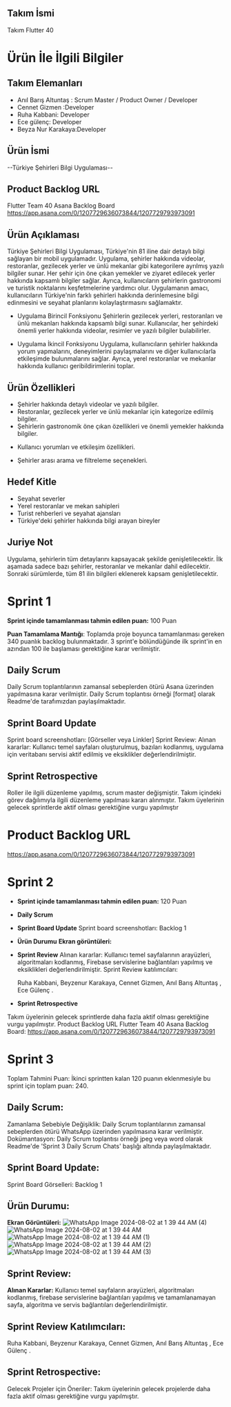 ## Takım İsmi
Takım Flutter 40

# Ürün İle İlgili Bilgiler
## Takım Elemanları

+ Anıl Barış Altuntaş : Scrum Master / Product Owner / Developer
+ Cennet Gizmen :Developer
+  Ruha Kabbani: Developer
+ Ece gülenç: Developer
+ Beyza Nur Karakaya:Developer
## Ürün İsmi
--Türkiye Şehirleri Bilgi Uygulaması--

## Product Backlog URL
Flutter Team 40 Asana Backlog Board
https://app.asana.com/0/1207729636073844/1207729793973091
## Ürün Açıklaması
Türkiye Şehirleri Bilgi Uygulaması, Türkiye'nin 81 iline dair detaylı bilgi sağlayan bir mobil uygulamadır. Uygulama, şehirler hakkında videolar, restoranlar, gezilecek yerler ve ünlü mekanlar gibi kategorilere ayrılmış yazılı bilgiler sunar. Her şehir için öne çıkan yemekler ve ziyaret edilecek yerler hakkında kapsamlı bilgiler sağlar. Ayrıca, kullanıcıların şehirlerin gastronomi ve turistik noktalarını keşfetmelerine yardımcı olur. Uygulamanın amacı, kullanıcıların Türkiye'nin farklı şehirleri hakkında derinlemesine bilgi edinmesini ve seyahat planlarını kolaylaştırmasını sağlamaktır.

- Uygulama Birincil Fonksiyonu
Şehirlerin gezilecek yerleri, restoranları ve ünlü mekanları hakkında kapsamlı bilgi sunar. Kullanıcılar, her şehirdeki önemli yerler hakkında videolar, resimler ve yazılı bilgiler bulabilirler.

- Uygulama İkincil Fonksiyonu
Uygulama, kullanıcıların şehirler hakkında yorum yapmalarını, deneyimlerini paylaşmalarını ve diğer kullanıcılarla etkileşimde bulunmalarını sağlar. Ayrıca, yerel restoranlar ve mekanlar hakkında kullanıcı geribildirimlerini toplar.

## Ürün Özellikleri

- Şehirler hakkında detaylı videolar ve yazılı bilgiler.
- Restoranlar, gezilecek yerler ve ünlü mekanlar için kategorize edilmiş bilgiler.
- Şehirlerin gastronomik öne çıkan özellikleri ve önemli yemekler hakkında bilgiler.
* Kullanıcı yorumları ve etkileşim özellikleri.
+ Şehirler arası arama ve filtreleme seçenekleri.
## Hedef Kitle

+ Seyahat severler
+ Yerel restoranlar ve mekan sahipleri
+ Turist rehberleri ve seyahat ajansları
+ Türkiye'deki şehirler hakkında bilgi arayan bireyler
## Juriye Not
Uygulama, şehirlerin tüm detaylarını kapsayacak şekilde genişletilecektir. İlk aşamada sadece bazı şehirler, restoranlar ve mekanlar dahil edilecektir. Sonraki sürümlerde, tüm 81 ilin bilgileri eklenerek kapsam genişletilecektir.

# Sprint 1
**Sprint içinde tamamlanması tahmin edilen puan:** 100 Puan

**Puan Tamamlama Mantığı**: Toplamda proje boyunca tamamlanması gereken 340 puanlık backlog bulunmaktadır. 3 sprint'e bölündüğünde ilk sprint'in en azından 100 ile başlaması gerektiğine karar verilmiştir.

## Daily Scrum
Daily Scrum toplantılarının zamansal sebeplerden ötürü Asana üzerinden yapılmasına karar verilmiştir. Daily Scrum toplantısı örneği [format] olarak Readme'de tarafımızdan paylaşılmaktadır.

## Sprint Board Update
Sprint board screenshotları: [Görseller veya Linkler]
Sprint Review: Alınan kararlar: Kullanıcı temel sayfaları oluşturulmuş, bazıları kodlanmış, uygulama için veritabanı servisi aktif edilmiş ve eksiklikler değerlendirilmiştir. 

## Sprint Retrospective

Roller ile ilgili düzenleme yapılmış, scrum master değişmiştir.
Takım içindeki görev dağılımıyla ilgili düzenleme yapılması kararı alınmıştır.
Takım üyelerinin gelecek sprintlerde aktif olması gerektiğine vurgu yapılmıştır
# Product Backlog URL
https://app.asana.com/0/1207729636073844/1207729793973091

# Sprint 2
+ **Sprint içinde tamamlanması tahmin edilen puan:** 120 Puan

+ **Daily Scrum**

+ **Sprint Board Update**
Sprint board screenshotları: Backlog 1

+ **Ürün Durumu** 
**Ekran görüntüleri:**

+ **Sprint Review**
Alınan kararlar: Kullanıcı temel sayfalarının arayüzleri, algoritmaları kodlanmış, Firebase servislerine bağlantıları yapılmış ve eksiklikleri değerlendirilmiştir. Sprint Review katılımcıları:

  Ruha Kabbani,
  Beyzenur Karakaya, 
  Cennet Gizmen, 
  Anıl Barış Altuntaş , 
  Ece Gülenç . 
  
* **Sprint Retrospective** 

Takım üyelerinin gelecek sprintlerde daha fazla aktif olması gerektiğine vurgu yapılmıştır.
Product Backlog URL
Flutter Team 40 Asana Backlog Board:
https://app.asana.com/0/1207729636073844/1207729793973091

# Sprint 3
Toplam Tahmini Puan:
İkinci sprintten kalan 120 puanın eklenmesiyle bu sprint için toplam puan: 240.

## Daily Scrum:
Zamanlama Sebebiyle Değişiklik: Daily Scrum toplantılarının zamansal sebeplerden ötürü WhatsApp üzerinden yapılmasına karar verilmiştir.
Dokümantasyon: Daily Scrum toplantısı örneği jpeg veya word olarak Readme'de 'Sprint 3 Daily Scrum Chats' başlığı altında paylaşılmaktadır.
## Sprint Board Update:
Sprint Board Görselleri: Backlog 1
## Ürün Durumu:
**Ekran Görüntüleri:** ![WhatsApp Image 2024-08-02 at 1 39 44 AM (4)](https://github.com/user-attachments/assets/6cc46cc8-39aa-410d-bb04-4e7f2f3fec11)
![WhatsApp Image 2024-08-02 at 1 39 44 AM](https://github.com/user-attachments/assets/30bd667c-e0ef-43ae-9c20-dfa707fa1e50)
![WhatsApp Image 2024-08-02 at 1 39 44 AM (1)](https://github.com/user-attachments/assets/a49190ee-5387-4354-b17d-a9a1bd3c2cb7)
![WhatsApp Image 2024-08-02 at 1 39 44 AM (2)](https://github.com/user-attachments/assets/e7d1e787-e4dd-433d-9799-33c612c9400d)
![WhatsApp Image 2024-08-02 at 1 39 44 AM (3)](https://github.com/user-attachments/assets/4bd623b0-e181-401c-ba55-845d6215af42)
## Sprint Review:
**Alınan Kararlar:** Kullanıcı temel sayfaların arayüzleri, algoritmaları kodlanmış, firebase servislerine bağlantıları yapılmış ve tamamlanamayan sayfa, algoritma ve servis bağlantıları değerlendirilmiştir.
## Sprint Review Katılımcıları:
  Ruha Kabbani,
  Beyzenur Karakaya, 
  Cennet Gizmen, 
  Anıl Barış Altuntaş , 
  Ece Gülenç . 
  
## Sprint Retrospective:
Gelecek Projeler için Öneriler: Takım üyelerinin gelecek projelerde daha fazla aktif olması gerektiğine vurgu yapılmıştır.


